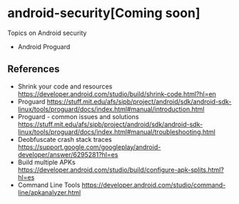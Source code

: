 # android-security[Coming soon]
Topics on Android security

* Android Proguard


## References

* Shrink your code and resources https://developer.android.com/studio/build/shrink-code.html?hl=en
* Proguard https://stuff.mit.edu/afs/sipb/project/android/sdk/android-sdk-linux/tools/proguard/docs/index.html#manual/introduction.html
* Proguard - common issues and solutions https://stuff.mit.edu/afs/sipb/project/android/sdk/android-sdk-linux/tools/proguard/docs/index.html#manual/troubleshooting.html
* Deobfuscate crash stack traces https://support.google.com/googleplay/android-developer/answer/6295281?hl=es
* Build multiple APKs https://developer.android.com/studio/build/configure-apk-splits.html?hl=es
* Command Line Tools https://developer.android.com/studio/command-line/apkanalyzer.html
